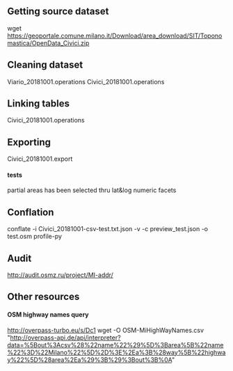 ## Getting source dataset
wget https://geoportale.comune.milano.it/Download/area_download/SIT/Toponomastica/OpenData_Civici.zip

## Cleaning dataset
Viario_20181001.operations
Civici_20181001.operations

## Linking tables
Civici_20181001.operations

## Exporting
Civici_20181001.export
#### tests
partial areas has been selected thru lat&log numeric facets

## Conflation
conflate -i Civici_20181001-csv-test.txt.json -v  -c preview_test.json -o test.osm profile-py

## Audit
http://audit.osmz.ru/project/MI-addr/

## Other resources
#### OSM highway names query
http://overpass-turbo.eu/s/Dc1
wget -O OSM-MiHighWayNames.csv "http://overpass-api.de/api/interpreter?data=%5Bout%3Acsv%28%22name%22%29%5D%3Barea%5B%22name%22%3D%22Milano%22%5D%2D%3E%2Ea%3B%28way%5B%22highway%22%5D%28area%2Ea%29%3B%29%3Bout%3B%0A"

